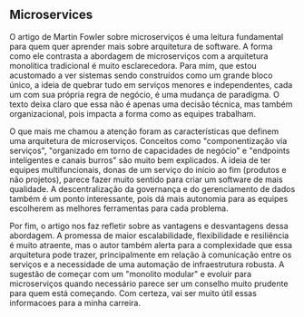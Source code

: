 ## Microservices

O artigo de Martin Fowler sobre microserviços é uma leitura fundamental para quem quer aprender mais sobre arquitetura de software. A forma como ele contrasta a abordagem de microserviços com a arquitetura monolítica tradicional é muito esclarecedora. Para mim, que estou acustomado a ver sistemas sendo construídos como um grande bloco único, a ideia de quebrar tudo em serviços menores e independentes, cada um com sua própria regra de negócio, é uma mudança de paradigma. O texto deixa claro que essa não é apenas uma decisão técnica, mas também organizacional, pois impacta a forma como as equipes trabalham.

O que mais me chamou a atenção foram as características que definem uma arquitetura de microserviços. Conceitos como "componentização via serviços", "organizado em torno de capacidades de negócio" e "endpoints inteligentes e canais burros" são muito bem explicados. A ideia de ter equipes multifuncionais, donas de um serviço do início ao fim (produtos e não projetos), parece fazer muito sentido para criar um software de mais qualidade. A descentralização da governança e do gerenciamento de dados também é um ponto interessante, pois dá mais autonomia para as equipes escolherem as melhores ferramentas para cada problema.

Por fim, o artigo nos faz refletir sobre as vantagens e desvantagens dessa abordagem. A promessa de maior escalabilidade, flexibilidade e resiliência é muito atraente, mas o autor também alerta para a complexidade que essa arquitetura pode trazer, principalmente em relação à comunicação entre os serviços e a necessidade de uma automação de infraestrutura robusta. A sugestão de começar com um "monolito modular" e evoluir para microserviços quando necessário parece ser um conselho muito prudente para quem está começando. Com certeza, vai ser muito útil essas informacoes para a minha carreira.
